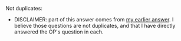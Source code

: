 Not duplicates:

- DISCLAIMER: part of this answer comes from [my earlier answer](). I believe those questions are not duplicates, and that I have directly answered the OP's question in each.
